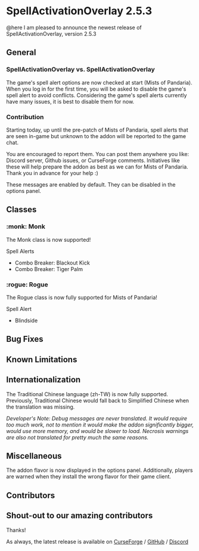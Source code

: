 # SpellActivationOverlay 2.5.3
@here I am pleased to announce the newest release of SpellActivationOverlay, version 2.5.3
## General
### SpellActivationOverlay vs. SpellActivationOverlay
The game's spell alert options are now checked at start (Mists of Pandaria). When you log in for the first time, you will be asked to disable the game's spell alert to avoid conflicts. Considering the game's spell alerts currently have many issues, it is best to disable them for now.
### Contribution
Starting today, up until the pre-patch of Mists of Pandaria, spell alerts that are seen in-game but unknown to the addon will be reported to the game chat.

You are encouraged to report them. You can post them anywhere you like: Discord server, Github issues, or CurseForge comments. Initiatives like these will help prepare the addon as best as we can for Mists of Pandaria. Thank you in advance for your help :)

These messages are enabled by default. They can be disabled in the options panel.
## Classes
### :monk:  Monk
The Monk class is now supported!

Spell Alerts
- Combo Breaker: Blackout Kick
- Combo Breaker: Tiger Palm
### :rogue:  Rogue
The Rogue class is now fully supported for Mists of Pandaria!

Spell Alert
- Blindside
## Bug Fixes
## Known Limitations
## Internationalization
The Traditional Chinese language (zh-TW) is now fully supported. Previously, Traditional Chinese would fall back to Simplified Chinese when the translation was missing.

_Developer's Note: Debug messages are never translated. It would require too much work, not to mention it would make the addon significantly bigger, would use more memory, and would be slower to load. Necrosis warnings are also not translated for pretty much the same reasons._
## Miscellaneous
The addon flavor is now displayed in the options panel. Additionally, players are warned when they install the wrong flavor for their game client.
## Contributors
Shout-out to our amazing contributors
- 
Thanks!

As always, the latest release is available on [CurseForge](https://www.curseforge.com/wow/addons/spellactivationoverlay) / [GitHub](https://github.com/ennvina/spellactivationoverlay/releases/latest) / [Discord](https://discord.com/channels/1013194771969355858/1379111832207228938)